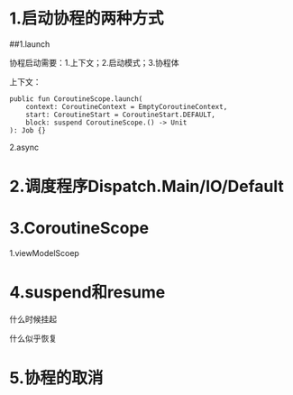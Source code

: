 # 1.启动协程的两种方式

##1.launch

协程启动需要：1.上下文；2.启动模式；3.协程体

上下文：

```
public fun CoroutineScope.launch(
    context: CoroutineContext = EmptyCoroutineContext,
    start: CoroutineStart = CoroutineStart.DEFAULT,
    block: suspend CoroutineScope.() -> Unit
): Job {}
```

2.async

# 2.调度程序Dispatch.Main/IO/Default

# 3.CoroutineScope

1.viewModelScoep

# 4.suspend和resume

什么时候挂起

什么似乎恢复

# 5.协程的取消
